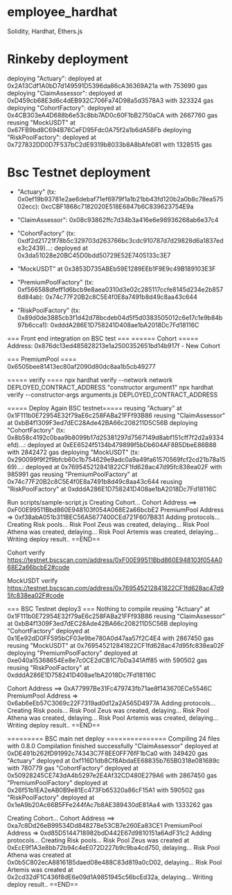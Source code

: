 # employee_hardhat
Solidity, Hardhat, Ethers.js

# Rinkeby deployment
deploying "Actuary": deployed at 0x2A13Cdf1A0bD7d149591D5396da86cA36369A21a with 753690 gas
deploying "ClaimAssessor": deployed at 0xD459cb68E3d6c4dEB932C706Fa74D98a5d3578A3 with 323324 gas
deploying "CohortFactory": deployed at 0x4CB303eA4D688b6e53c8bb7AD0c60F1bB2750aCA with 2667760 gas
reusing "MockUSDT" at 0x67FB9bd8C694B76CeFD95Fdc0A75f2a1b6dA58Fb
deploying "RiskPoolFactory": deployed at 0x727832DD0D7F537bC2dE9319b8033b8A8bAfe081 with 1328515 gas

# Bsc Testnet deployment
- "Actuary" (tx: 0x0ef19b93781e2ae6debaf71ef6979f1a1b21bb43fd120b2a0b8c78ea57502ecc): 0xcCBF1868c7182020E518E6847b6C839623754E9a

- "ClaimAssessor": 0x08c93862ffc7d34b3a416e6e98936268ab6e37c4 

- "CohortFactory" (tx: 0xdf2d21721f78b5c329703d263766bc3cdc910787d7d29828d6a1837ede3c2439)...: deployed at 0x3da51028e20BC45D0bdd50729E52E7405133c3E7

- "MockUSDT" at 0x3853D735ABEb59E1289EEb1F9E9c49B189103E3F

- "PremiumPoolFactory" (tx: 0xf566588dfeff1d6bcb9e8aea0310d3e02c285117ccfe8145d234e2b8576d84ab): 0x74c77F20B2c8C5E4f0E8a7491b8d49c8aa43c644

- "RiskPoolFactory" (tx: 0x89d0de3885cb3f1d42d78bcdeb04d5f5d0383505012c6e17c1e9b84b97b6cca1): 0xdddA286E1D758241D408ae1bA2018Dc7Fd18116C

=== Front end integration on BSC test ===
====== Cohort =====
Address: 0x876dc13ed485828213e1a2500352651bd14b917f - New Cohort

=== PremiumPool ====
0x6505bee81413ec80af2090d80dc8aa1b5cb49277

===== verify ====
npx hardhat verify --network network DEPLOYED_CONTRACT_ADDRESS "constructor argument1"
npx hardhat verify --constructor-args arguments.js DEPLOYED_CONTRACT_ADDRESS


===== Deploy Again BSC testnet=====
reusing "Actuary" at 0x1F111b0E72954E32f79aE6c258FABa21FFf93B86
reusing "ClaimAssessor" at 0xbB4f1309F3ed7dEC28Ade42BA66c208211D5C56B
deploying "CohortFactory" (tx: 0x8b58c4192c0baa9b8099b17d25381297d7567149d8abf151cff7f2d2a9334efd)...: deployed at 0xEE6524f5134b479899f5bDb604AF8B5DbeE86B88 with 2842472 gas
deploying "MockUSDT" (tx: 0x290099f9f2f9bfcb60c1b754629e9adc0a9a49fa61570569fcf2cd21b78a1569)...: deployed at 0x769545212841822CF1fd628ac47d95fc838ea02F with 985991 gas
reusing "PremiumPoolFactory" at 0x74c77F20B2c8C5E4f0E8a7491b8d49c8aa43c644
reusing "RiskPoolFactory" at 0xdddA286E1D758241D408ae1bA2018Dc7Fd18116C


Run scripts/sample-script.js
Creating Cohort...
Cohort Address ==> 0xF00E99511Bbd860E948103f054A068E2a66bcbE2
PremiumPool Address => 0xf38abA051b311BEC56A5677400CEd721F607B831
Adding protocols...
Creating Risk pools...
Risk Pool Zeus was created, delaying...
Risk Pool Athena was created, delaying...
Risk Pool Artemis was created, delaying...
Writing deploy result..
==END==

Cohort verify
https://testnet.bscscan.com/address/0xF00E99511Bbd860E948103f054A068E2a66bcbE2#code

MockUSDT verify
https://testnet.bscscan.com/address/0x769545212841822CF1fd628ac47d95fc838ea02F#code


=== BSC Testnet deploy3 ===
Nothing to compile
reusing "Actuary" at 0x1F111b0E72954E32f79aE6c258FABa21FFf93B86
reusing "ClaimAssessor" at 0xbB4f1309F3ed7dEC28Ade42BA66c208211D5C56B
deploying "CohortFactory" deployed at 0x1Ee92dD0FF595bCF03e9be780A0d47aa57f2C4E4 with 2867450 gas
reusing "MockUSDT" at 0x769545212841822CF1fd628ac47d95fc838ea02F
deploying "PremiumPoolFactory" deployed at 0xe040a15368654Ee8e7c0CE2dCB1C7bDa341Aff85 with 590502 gas
reusing "RiskPoolFactory" at 0xdddA286E1D758241D408ae1bA2018Dc7Fd18116C

Cohort Address ==> 0xA77997Be31Fc479743fb71ae8f143670ECe5546C
PremiumPool Address => 0x6ab6eEb57C3069c22F7319ad0d12a2A565D4977A
Adding protocols...
Creating Risk pools...
Risk Pool Zeus was created, delaying...
Risk Pool Athena was created, delaying...
Risk Pool Artemis was created, delaying...
Writing deploy result..
==END==

========= BSC main net deploy ===============
Compiling 24 files with 0.8.0
Compilation finished successfully
"ClaimAssessor" deployed at 0xDE491b262fD91992c74343C7F8EE0FF76fF1bCa0 with 349420 gas
"Actuary" deployed at 0xf116D1db8Cf8AbdaEE68835b765B0318e081689c with 780779 gas
"CohortFactory" deployed at 0x50928245CE743dA4b5297e2E4Af32CD480E279A6 with 2867450 gas
"PremiumPoolFactory" deployed at 0x26f51b1EA2eAB0B9e81Ec473Fb65320a86cF15A1 with 590502 gas
"RiskPoolFactory" deployed at 0x1eA9b20Ac66B5FFe244fAc7b8AE389430dE81Aa4 with 1333262 gas

Creating Cohort...
Cohort Address ==> 0xa7c8Dd26eB99534Dd848278e53CB7e260Ea83CE1
PremiumPool Address => 0xd85D5144718982bdD442E67d9810151a6AdF31c2
Adding protocols...
Creating Risk pools...
Risk Pool Zeus was created at 0xEcE9f1A3e8bb72b94c4eE072D227b9c9ba4cd750, delaying...
Risk Pool Athena was created at 0x0b5C802ecA88161B5daed08e488C83d819a0cD02, delaying...
Risk Pool Artemis was created at 0x2cd32dF1C436f8dE6e09d1A9851945c56bcEd32a, delaying...
Writing deploy result..
==END==
